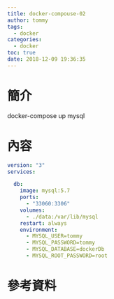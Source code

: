 ```yaml
---
title: docker-compouse-02
author: tommy
tags:
  - docker
categories:
  - docker
toc: true
date: 2018-12-09 19:36:35
---
```


# 簡介

docker-compose up
mysql

<!--more-->
# 內容

```yml
version: "3"
services:

  db:
    image: mysql:5.7
    ports:
      - "33060:3306"
    volumes:
      - ./data:/var/lib/mysql
    restart: always
    environment:
      - MYSQL_USER=tommy
      - MYSQL_PASSWORD=tommy
      - MYSQL_DATABASE=dockerDb
      - MYSQL_ROOT_PASSWORD=root
```

# 參考資料


